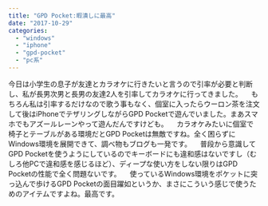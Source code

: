 ```yaml
---
title: "GPD Pocket:暇潰しに最高"
date: "2017-10-29"
categories: 
  - "windows"
  - "iphone"
  - "gpd-pocket"
  - "pc系"
---
```


今日は小学生の息子が友達とカラオケに行きたいと言うので引率が必要と判断し、私が長男次男と長男の友達2人を引率してカラオケに行ってきました。 　もちろん私は引率するだけなので歌う事もなく、個室に入ったらウーロン茶を注文して後はiPhoneでテザリングしながらGPD Pocketで遊んでいました。まあスマホでもアズールレーンやって遊んだんですけども。 　カラオケみたいに個室で椅子とテーブルがある環境だとGPD Pocketは無敵ですね。全く困らずにWindows環境を展開できて、調べ物もブログも一発です。 　普段から意識してGPD Pocketを使うようにしているのでキーボードにも違和感はないですし（むしろ他PCで違和感を感じるほど）、ディープな使い方をしない限りはGPD Pocketの性能で全く問題ないです。 　使っているWindows環境をポケットに突っ込んで歩けるGPD Pocketの面目躍如というか、まさにこういう感じで使うためのアイテムですよね。最高です。

